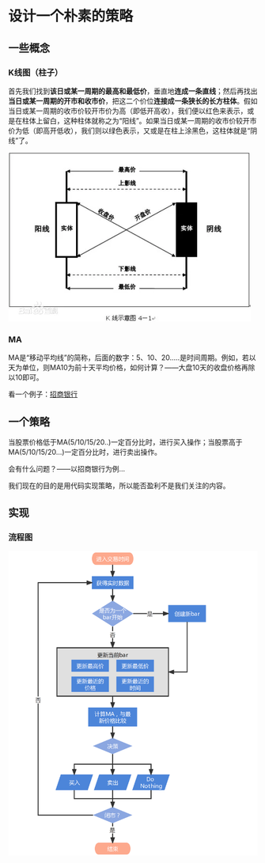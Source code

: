 # 设计一个朴素的策略

## 一些概念

### K线图（柱子）

首先我们找到**该日或某一周期的最高和最低价**，垂直地**连成一条直线**；然后再找出**当日或某一周期的开市和收市价**，把这二个价位**连接成一条狭长的长方柱体**。假如当日或某一周期的收市价较开市价为高（即低开高收），我们便以红色来表示，或是在柱体上留白，这种柱体就称之为“阳线”。如果当日或某一周期的收市价较开市价为低（即高开低收），我们则以绿色表示，又或是在柱上涂黑色，这柱体就是“阴线”了。

![](<../.gitbook/assets/image (5).png>)

### MA

MA是“移动平均线”的简称，后面的数字：5、10、20.....是时间周期。例如，若以天为单位，则MA10为前十天平均价格，如何计算？——大盘10天的收盘价格再除以10即可。

看一个例子：[招商银行](https://wallstreetcn.com/c/chart?symbol=600036.SS\&interval=1D\&description=%E6%8B%9B%E5%95%86%E9%93%B6%E8%A1%8C)

## 一个策略

当股票价格低于MA(5/10/15/20..)一定百分比时，进行买入操作；当股票高于MA(5/10/15/20...)一定百分比时，进行卖出操作。

会有什么问题？——以招商银行为例...

我们现在的目的是用代码实现策略，所以能否盈利不是我们关注的内容。

## 实现

### 流程图

![](<../.gitbook/assets/image (6).png>)
